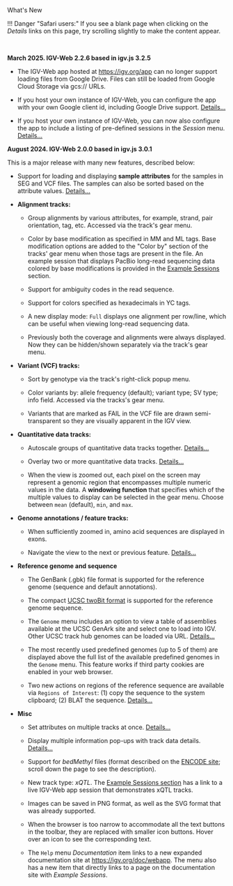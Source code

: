 <!---
The page title should not go in the menu
-->
<p class="page-title"> What's New </p>

!!! Danger "Safari users:"
    If you see a blank page when clicking on the *Details* links on this page, try scrolling slightly to make the content appear.

<br>

**March 2025. IGV-Web 2.2.6 based in igv.js 3.2.5**

* The IGV-Web app hosted at https://igv.org/app can no longer support loading files from Google Drive. Files can still be loaded from Google Cloud Storage via gcs:// URLs. 

* If you host your own instance of IGV-Web, you can configure the app with your own Google client id, including Google Drive support. [Details...](../Hosting/#configuration) 

* If you host your own instance of IGV-Web, you can now also configure the app to include a listing of pre-defined sessions in the *Session* menu. [Details...](../Hosting/#configuration)


**August 2024. IGV-Web 2.0.0 based in igv.js 3.0.1**

This is a major release with many new features, described below:


* Support for loading and displaying **sample attributes** for the samples in SEG and VCF files. The samples can also be sorted based on the attribute values. [Details...](../UserGuide/#sample-attributes) 

* **Alignment tracks:**

    * Group alignments by various attributes, for example, strand, pair orientation, tag, etc. Accessed via the track's gear menu.
    
    * Color by base modification as specified in MM and ML tags. Base modification options are added to the "Color by" section of the tracks' gear menu when those tags are present in the file. An example session that displays PacBio long-read sequencing data colored by base modifications is provided in the [Example Sessions](../ExampleSessions) section.
 	
	* Support for ambiguity codes in the read sequence.

	* Support for colors specified as hexadecimals in YC tags.

	* A new display mode: `Full` displays one alignment per row/line, which can be useful when viewing long-read sequencing data.
    
    * Previously both the coverage and alignments were always displayed. Now they can be hidden/shown separately via the track's gear menu.
 		

* **Variant (VCF) tracks:**

    * Sort by genotype via the track's right-click popup menu.
      
    * Color variants by: allele frequency (default); variant type; SV type; info field. Accessed via the tracks's gear menu.      
   
    * Variants that are marked as FAIL in the VCF file are drawn semi-transparent so they are visually apparent in the IGV view.
    
* **Quantitative data tracks:**

    * Autoscale groups of quantitative data tracks together. [Details...](../UserGuide/#setting-attributes-on-multiple-tracks)

    * Overlay two or more quantitative data tracks. [Details...](../UserGuide/#overlaying-tracks) 

    * When the view is zoomed out, each pixel on the screen may represent a genomic region that encompasses multiple numeric values in the data. A **windowing function** that specifies which of the multiple values to display can be selected in the gear menu. Choose between `mean` (default), `min`, and `max`. 

* **Genome annotations / feature tracks:**

    * When sufficiently zoomed in, amino acid sequences are displayed in exons.     

    * Navigate the view to the next or previous feature. [Details...](../UserGuide/#jump-to-nextprevious-feature)
 
* **Reference genome and sequence**

    * The GenBank (.gbk) file format is supported for the reference genome (sequence and default annotations).
    
    * The compact [UCSC twoBit format](https://genome.ucsc.edu/FAQ/FAQformat.html#format7) is supported for the reference genome sequence.  
    
    * The `Genome` menu includes an option to view a table of assemblies available at the UCSC GenArk site and select one to load into IGV. Other UCSC track hub genomes can be loaded via URL. [Details...](../UserGuide/#ucsc-genark)

    * The most recently used predefined genomes (up to 5 of them) are displayed above the full list of the available predefined genomes in the `Genome` menu. This feature works if third party cookies are enabled in your web browser.

    * Two new actions on regions of the reference sequence are available via `Regions of Interest`: (1) copy the sequence to the system clipboard; (2) BLAT the sequence. [Details...](../UserGuide/#regions-of-interest)

* **Misc**

    * Set attributes on multiple tracks at once. [Details...](../UserGuide/#track-attributes-gear-menu)
    
    * Display multiple information pop-ups with track data details. [Details...](../UserGuide/#displaying-track-data-details)
    
    * Support for *bedMethyl* files (format described on the [ENCODE site](https://www.encodeproject.org/data-standards/wgbs); scroll down the page to see the description).
    
    * New track type: *xQTL*. The [Example Sessions section](../ExampleSessions) has a link to a live IGV-Web app session that demonstrates xQTL tracks. 
    
    * Images can be saved in PNG format, as well as the SVG format that was already supported.
    
    * When the browser is too narrow to accommodate all the text buttons in the toolbar, they are replaced with smaller icon buttons. Hover over an icon to see the corresponding text. 
    
    * The `Help` menu *Documentation* item links to a new expanded documentation site at https://igv.org/doc/webapp. The menu also has a new item that directly links to a page on the documentation site with *Example Sessions*.
    

    

   




